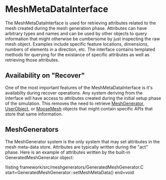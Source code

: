 # MeshMetaDataInterface

The MeshMetaDataInterface is used for retrieving attributes related to the mesh created during the mesh generation phase.
Attributes can have arbitrary types and names and can be used by other objects to query information that might otherwise
be cumbersome by just inspecting the raw mesh object. Examples include specific feature locations, dimensions, numbers
of elements in a direction, etc. The interface contains templated methods for querying for the existance of specific
attributes as well as retrieving those attributes.

## Availability on "Recover"

One of the most important features of the MeshMetaDataInterface is it's availablity during recover
operations. Any system deriving from the interface will have access to attributes created during the initial setup
phase of the simulation. This removes the need to retrieve [MeshGenerator](meshgenerators/MeshGenerator.md),
[UserObject](syntax/UserObjects/index.md), or [MooseMesh](syntax/Mesh/index.md) objects that might contain specific
APIs that store that same information.

## MeshGenerators

The MeshGenerator system is the only system that may set attributes in the mesh meta-data store. Attributes are typically
written during the "act" phase. Here is an example of attributes written by the built-in GeneratedMeshGenerator object:

!listing framework/src/meshgenerators/GeneratedMeshGenerator.C start=GeneratedMeshGenerator::setMeshMetaData() end=void
